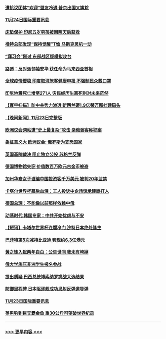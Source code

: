 #### [遭抗议团体“欢迎”盟友冷遇 普京出国又尴尬](../pages/prog202/a103582406.md?t=11242337) 
#### [11月24日国际重要讯息](../pages/prog202/a103582422.md?t=11242337) 
#### [床垫保护 印尼五岁男孩被困两天后获救](../pages/prog202/a103582410.md?t=11242337) 
#### [推特总部发现“保持觉醒”T恤 马斯克灵机一动](../pages/prog202/a103582413.md?t=11242337) 
#### [“拜习会”刚过 东部战区疑模拟攻台](../pages/prog202/a103582366.md?t=11242337) 
#### [路透：反对派领袖安华 获任命为马来西亚首相](../pages/prog202/a103582339.md?t=11242337) 
#### [全球疫情缓稳 印度取消旅客健康申报 不强制民众戴口罩](../pages/prog202/a103582313.md?t=11242337) 
#### [印尼地震死亡增至271人 灾民经历生离死别对未来茫然](../pages/prog202/a103582300.md?t=11242337) 
#### [【寰宇扫描】防中共势力渗透 新西兰砸1.9亿替万那杜建码头](../pages/prog202/a103582215.md?t=11242337) 
#### [【晚间新闻】11月23日完整版](../pages/prog202/a103582157.md?t=11242337) 
#### [欧洲议会网站遭“史上最复杂”攻击 亲俄骇客称犯案](../pages/prog202/a103582250.md?t=11242337) 
#### [象征意义大 欧洲议会: 俄罗斯为支恐国家](../pages/prog202/a103582043.md?t=11242337) 
#### [英国高院裁决 阻止独立公投 苏格兰反弹](../pages/prog202/a103582063.md?t=11242337) 
#### [德国博物馆失窃 价值数百万欧元古金币被盗](../pages/prog202/a103582045.md?t=11242337) 
#### [加州华裔女子诓骗中国投资客千万美元 被判20年监禁](../pages/prog202/a103581946.md?t=11242337) 
#### [卡塔尔世界杯幕后血泪：工人投诉中企场馆承建商打人](../pages/prog202/a103581916.md?t=11242337) 
#### [德国总理：不能像以前那样依赖中俄](../pages/prog202/a103581859.md?t=11242337) 
#### [动荡时代 韩国专家：中共开始忧虑与不安](../pages/prog202/a103581852.md?t=11242337) 
#### [【短讯】卡塔尔世界杯连爆冷门 沙特日本绝处逢生](../pages/prog202/a103581850.md?t=11242337) 
#### [巴菲特第5次减持比亚迪 套现约6.3亿港元](../pages/prog202/a103581642.md?t=11242337) 
#### [黄之锋入狱两年自白：公告世间 我未有垮掉](../pages/prog202/a103581627.md?t=11242337) 
#### [俄大学施压非洲学生报名参战](../pages/prog202/a103581493.md?t=11242337) 
#### [提出质疑 巴西总统博索纳罗挑战大选结果](../pages/prog202/a103581501.md?t=11242337) 
#### [防御里程碑 日本驱逐舰成功发射反弹道导弹](../pages/prog202/a103581485.md?t=11242337) 
#### [11月23日国际重要讯息](../pages/prog202/a103581529.md?t=11242337) 
#### [英男钓到巨无霸金鱼 重30公斤可望破世界纪录](../pages/prog202/a103581447.md?t=11242337) 

----
#### [ >>> 更早内容 <<< ](../indexes/prog202-earlier.md)
